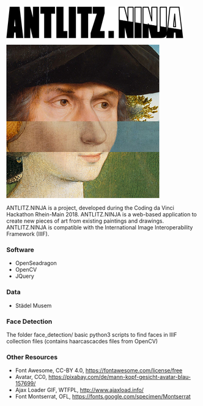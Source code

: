 ![ANTLITZ.NINJA Logo](/images/antlitz.ninja.svg)

![ANTLITZ.NINJA Demo](/demos/001-small.jpg)

ANTLITZ.NINJA is a project, developed during the Coding da Vinci Hackathon Rhein-Main 2018. ANTLITZ.NINJA is a web-based application to create new pieces of art from existing paintings and drawings. ANTLITZ.NINJA is compatible with the International Image Interoperability Framework (IIIF).

### Software

* OpenSeadragon
* OpenCV
* JQuery

### Data

* Städel Musem

### Face Detection

The folder face_detection/ basic python3 scripts to find faces in IIIF collection files (contains haarcascacdes files from OpenCV)

### Other Resources

* Font Awesome, CC-BY 4.0, https://fontawesome.com/license/free
* Avatar, CC0, https://pixabay.com/de/mann-kopf-gesicht-avatar-blau-157699/
* Ajax Loader GIF, WTFPL, http://www.ajaxload.info/
* Font Montserrat, OFL, https://fonts.google.com/specimen/Montserrat
